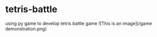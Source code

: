 # tetris-battle
using py game to develop tetris battle game
![This is an image](/game demonstration.png)
